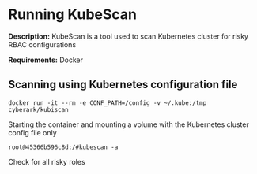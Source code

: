 # Running KubeScan

**Description:** KubeScan is a tool used to scan Kubernetes cluster for risky RBAC configurations

**Requirements:** Docker

## Scanning using Kubernetes configuration file

```docker run -it --rm -e CONF_PATH=/config -v ~/.kube:/tmp cyberark/kubiscan```

Starting the container and mounting a volume with the Kubernetes cluster config file only

```root@45366b596c8d:/#kubescan -a```

Check for all risky roles

